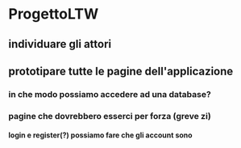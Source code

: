 # ProgettoLTW

## individuare gli attori
## prototipare tutte le pagine dell'applicazione
### in che modo possiamo accedere ad una database?
### pagine che dovrebbero esserci per forza (greve zi)
#### login e register(?) possiamo fare che gli account sono
